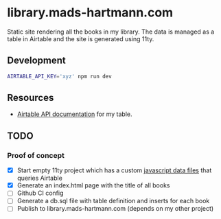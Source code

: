 # library.mads-hartmann.com

Static site rendering all the books in my library. The data is managed as a table in Airtable and the site is generated using 11ty.

## Development

```sh
AIRTABLE_API_KEY='xyz' npm run dev
```

## Resources

- [Airtable API documentation](https://airtable.com/appeOdEdMRckpgiN0/api/docs#curl/introduction) for my table.

## TODO

### Proof of concept

- [x] Start empty 11ty project which has a custom [javascript data files](https://www.11ty.dev/docs/data-js/) that queries Airtable
- [x] Generate an index.html page with the title of all books
- [ ] Github CI config
- [ ] Generate a db.sql file with table definition and inserts for each book
- [ ] Publish to library.mads-hartmann.com (depends on my other project)
